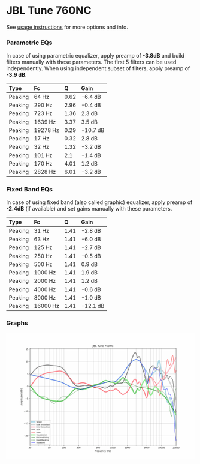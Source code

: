# JBL Tune 760NC
See [usage instructions](https://github.com/jaakkopasanen/AutoEq#usage) for more options and info.

### Parametric EQs
In case of using parametric equalizer, apply preamp of **-3.8dB** and build filters manually
with these parameters. The first 5 filters can be used independently.
When using independent subset of filters, apply preamp of **-3.9 dB**.

| Type    | Fc       |    Q | Gain     |
|:--------|:---------|:-----|:---------|
| Peaking | 64 Hz    | 0.62 | -6.4 dB  |
| Peaking | 290 Hz   | 2.96 | -0.4 dB  |
| Peaking | 723 Hz   | 1.36 | 2.3 dB   |
| Peaking | 1639 Hz  | 3.37 | 3.5 dB   |
| Peaking | 19278 Hz | 0.29 | -10.7 dB |
| Peaking | 17 Hz    | 0.32 | 2.8 dB   |
| Peaking | 32 Hz    | 1.32 | -3.2 dB  |
| Peaking | 101 Hz   | 2.1  | -1.4 dB  |
| Peaking | 170 Hz   | 4.01 | 1.2 dB   |
| Peaking | 2828 Hz  | 6.01 | -3.2 dB  |

### Fixed Band EQs
In case of using fixed band (also called graphic) equalizer, apply preamp of **-2.4dB**
(if available) and set gains manually with these parameters.

| Type    | Fc       |    Q | Gain     |
|:--------|:---------|:-----|:---------|
| Peaking | 31 Hz    | 1.41 | -2.8 dB  |
| Peaking | 63 Hz    | 1.41 | -6.0 dB  |
| Peaking | 125 Hz   | 1.41 | -2.7 dB  |
| Peaking | 250 Hz   | 1.41 | -0.5 dB  |
| Peaking | 500 Hz   | 1.41 | 0.9 dB   |
| Peaking | 1000 Hz  | 1.41 | 1.9 dB   |
| Peaking | 2000 Hz  | 1.41 | 1.2 dB   |
| Peaking | 4000 Hz  | 1.41 | -0.6 dB  |
| Peaking | 8000 Hz  | 1.41 | -1.0 dB  |
| Peaking | 16000 Hz | 1.41 | -12.1 dB |

### Graphs
![](./JBL%20Tune%20760NC.png)